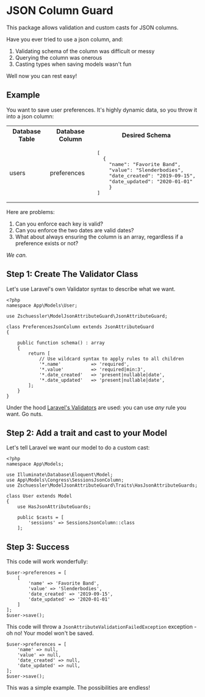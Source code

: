 
# JSON Column Guard

This package allows validation and custom casts for JSON columns.

Have you ever tried to use a json column, and:

1. Validating schema of the column was difficult or messy
2. Querying the column was onerous
3. Casting types when saving models wasn't fun

Well now you can rest easy!

## Example

You want to save user preferences. It's highly dynamic data, so you throw it into a json column:


<table>
<tr>
    <th>Database Table</th>
    <th>Database Column</th>
    <th>Desired Schema</th>
</tr>
<tr>
<td>users</td>
<td>preferences</td>
<td>
<pre lang="json">
[
  {
    "name": "Favorite Band",
    "value": "Slenderbodies",
    "date_created": "2019-09-15",
    "date_updated": "2020-01-01"
    }
]
</pre>
</td>
</tr>
</table>

Here are problems:

1. Can you enforce each key is valid?
2. Can you enforce the two dates are valid dates?
3. What about always ensuring the column is an array, regardless if a preference exists or not?

_We can._

## Step 1: Create The Validator Class

Let's use Laravel's own Validator syntax to describe what we want.

```
<?php
namespace App\Models\User;

use Zschuessler\ModelJsonAttributeGuard\JsonAttributeGuard;

class PreferencesJsonColumn extends JsonAttributeGuard
{

    public function schema() : array
    {
        return [
            // Use wildcard syntax to apply rules to all children
            '*.name'           => 'required',
            '*.value'          => 'required|min:3',
            '*.date_created'   => 'present|nullable|date',
            '*.date_updated'   => 'present|nullable|date',
        ];
    }
}

```

Under the hood [Laravel's Validators](https://laravel.com/docs/master/validation#available-validation-rules) are used: 
you can use _any_ rule you want. Go nuts.

## Step 2: Add a trait and cast to your Model

Let's tell Laravel we want our model to do a custom cast:

```
<?php
namespace App\Models;

use Illuminate\Database\Eloquent\Model;
use App\Models\Congress\SessionsJsonColumn;
use Zschuessler\ModelJsonAttributeGuard\Traits\HasJsonAttributeGuards;

class User extends Model
{
    use HasJsonAttributeGuards;

    public $casts = [
        'sessions' => SessionsJsonColumn::class
    ];

```

## Step 3: Success

This code will work wonderfully:

```
$user->preferences = [
    [
        'name' => 'Favorite Band',
        'value' => 'Slenderbodies',
        'date_created' => '2019-09-15',
        'date_updated' => '2020-01-01'
    ]
];
$user->save();
```

This code will throw a `JsonAttributeValidationFailedException` exception - oh no! Your model won't be saved.

```
$user->preferences = [
    'name' => null,
    'value' => null,
    'date_created' => null,
    'date_updated' => null,
];
$user->save();
```

This was a simple example. The possibilities are endless!
